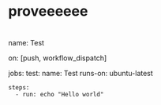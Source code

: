 # proveeeeee
#
name: Test

on: [push, workflow_dispatch]

jobs:
  test:
    name: Test
    runs-on: ubuntu-latest

    steps:
      - run: echo "Hello world"
